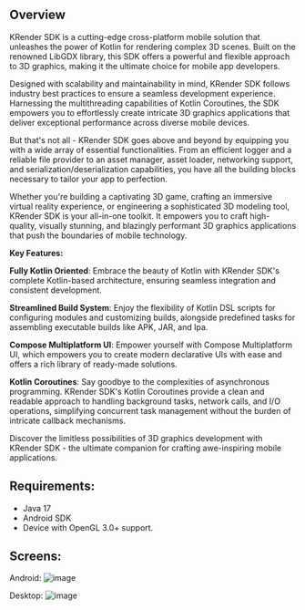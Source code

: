 ## Overview
KRender SDK is a cutting-edge cross-platform mobile solution that unleashes the power of Kotlin for rendering complex 3D scenes. Built on the renowned LibGDX library, this SDK offers a powerful and flexible approach to 3D graphics, making it the ultimate choice for mobile app developers.

Designed with scalability and maintainability in mind, KRender SDK follows industry best practices to ensure a seamless development experience. Harnessing the multithreading capabilities of Kotlin Coroutines, the SDK empowers you to effortlessly create intricate 3D graphics applications that deliver exceptional performance across diverse mobile devices.

But that's not all - KRender SDK goes above and beyond by equipping you with a wide array of essential functionalities. From an efficient logger and a reliable file provider to an asset manager, asset loader, networking support, and serialization/deserialization capabilities, you have all the building blocks necessary to tailor your app to perfection.

Whether you're building a captivating 3D game, crafting an immersive virtual reality experience, or engineering a sophisticated 3D modeling tool, KRender SDK is your all-in-one toolkit. It empowers you to craft high-quality, visually stunning, and blazingly performant 3D graphics applications that push the boundaries of mobile technology.

**Key Features:**

**Fully Kotlin Oriented**: Embrace the beauty of Kotlin with KRender SDK's complete Kotlin-based architecture, ensuring seamless integration and consistent development.

**Streamlined Build System**: Enjoy the flexibility of Kotlin DSL scripts for configuring modules and customizing builds, alongside predefined tasks for assembling executable builds like APK, JAR, and Ipa.

**Compose Multiplatform UI**: Empower yourself with Compose Multiplatform UI, which empowers you to create modern declarative UIs with ease and offers a rich library of ready-made solutions.

**Kotlin Coroutines**: Say goodbye to the complexities of asynchronous programming. KRender SDK's Kotlin Coroutines provide a clean and readable approach to handling background tasks, network calls, and I/O operations, simplifying concurrent task management without the burden of intricate callback mechanisms.

Discover the limitless possibilities of 3D graphics development with KRender SDK - the ultimate companion for crafting awe-inspiring mobile applications.

## Requirements:

* Java 17
* Android SDK
* Device with OpenGL 3.0+ support.

## Screens:

Android:
![image](https://github.com/Dmytro-Pashko/KRender/assets/15806575/bd73f066-ae6b-4c03-b9dd-a84ef23ca7c0)

Desktop:
![image](https://github.com/Dmytro-Pashko/KRender/assets/15806575/145ed3b2-66c6-4b67-8f00-5538272e551f)
